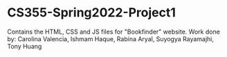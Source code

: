 # CS355-Spring2022-Project1
Contains the HTML, CSS and JS files for "Bookfinder" website.
Work done by: Carolina Valencia, Ishmam Haque, Rabina Aryal, Suyogya Rayamajhi, Tony Huang




